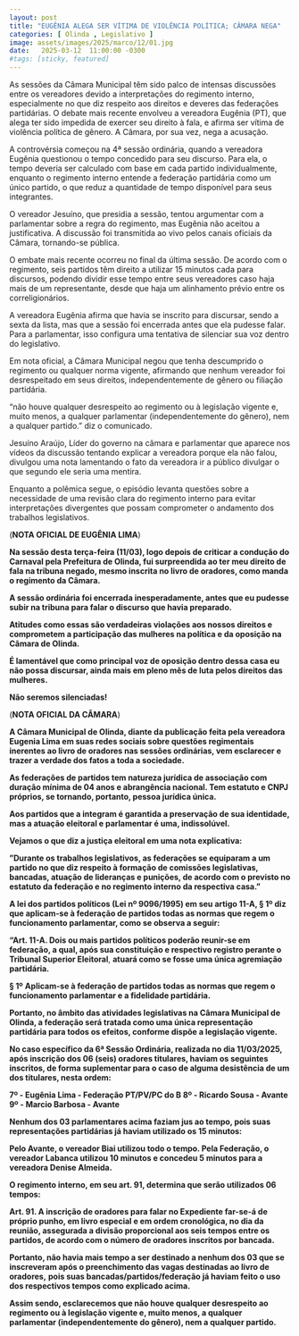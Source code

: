 ```yaml
---
layout: post
title: "EUGÊNIA ALEGA SER VÍTIMA DE VIOLÊNCIA POLÍTICA; CÂMARA NEGA"
categories: [ Olinda , Legislativo ]
image: assets/images/2025/marco/12/01.jpg
date:   2025-03-12  11:00:00 -0300
#tags: [sticky, featured]
---
```

As sessões da Câmara Municipal têm sido palco de intensas discussões entre os vereadores devido a interpretações do regimento interno, especialmente no que diz respeito aos direitos e deveres das federações partidárias. O debate mais recente envolveu a vereadora Eugênia (PT), que alega ter sido impedida de exercer seu direito à fala, e afirma ser vítima de violência política de gênero. A Câmara, por sua vez, nega a acusação.

A controvérsia começou na 4ª sessão ordinária, quando a vereadora Eugênia questionou o tempo concedido para seu discurso. Para ela, o tempo deveria ser calculado com base em cada partido individualmente, enquanto o regimento interno entende a federação partidária como um único partido, o que reduz a quantidade de tempo disponível para seus integrantes.

O vereador Jesuíno, que presidia a sessão, tentou argumentar com a parlamentar sobre a regra do regimento, mas Eugênia não aceitou a justificativa. A discussão foi transmitida ao vivo pelos canais oficiais da Câmara, tornando-se pública.

O embate mais recente ocorreu no final da última sessão. De acordo com o regimento, seis partidos têm direito a utilizar 15 minutos cada para discursos, podendo dividir esse tempo entre seus vereadores caso haja mais de um representante, desde que haja um alinhamento prévio entre os correligionários.

A vereadora Eugênia afirma que havia se inscrito para discursar, sendo a sexta da lista, mas que a sessão foi encerrada antes que ela pudesse falar. Para a parlamentar, isso configura uma tentativa de silenciar sua voz dentro do legislativo.

Em nota oficial, a Câmara Municipal negou que tenha descumprido o regimento ou qualquer norma vigente, afirmando que nenhum vereador foi desrespeitado em seus direitos, independentemente de gênero ou filiação partidária.

“não houve qualquer desrespeito ao regimento ou à legislação vigente e, muito menos, a qualquer parlamentar (independentemente do gênero), nem a qualquer partido.” diz o comunicado.

Jesuíno Araújo, Líder do governo na câmara e parlamentar que aparece nos vídeos da discussão tentando explicar a vereadora porque ela não falou, divulgou uma nota lamentando o fato da vereadora ir a público divulgar o que segundo ele seria uma mentira.

Enquanto a polêmica segue, o episódio levanta questões sobre a necessidade de uma revisão clara do regimento interno para evitar interpretações divergentes que possam comprometer o andamento dos trabalhos legislativos.

(**NOTA OFICIAL DE EUGÊNIA LIMA**)

**Na sessão desta terça-feira (11/03), logo depois de criticar a condução do Carnaval pela Prefeitura de Olinda, fui surpreendida ao ter meu direito de fala na tribuna negado, mesmo inscrita no livro de oradores, como manda o regimento da Câmara.**

**A sessão ordinária foi encerrada inesperadamente, antes que eu pudesse subir na tribuna para falar o discurso que havia preparado.**

**Atitudes como essas são verdadeiras violações aos nossos direitos e comprometem a participação das mulheres na política e da oposição na Câmara de Olinda.**

**É lamentável que como principal voz de oposição dentro dessa casa eu não possa discursar, ainda mais em pleno mês de luta pelos direitos das mulheres.**

**Não seremos silenciadas!**

(**NOTA OFICIAL DA CÂMARA**)

**A Câmara Municipal de Olinda, diante da publicação feita pela vereadora Eugenia Lima em suas redes sociais sobre questões regimentais inerentes ao livro de oradores nas sessões ordinárias, vem esclarecer e trazer a verdade dos fatos a toda a sociedade.**

**As federações de partidos tem natureza jurídica de associação com duração mínima de 04 anos e abrangência nacional.
Tem estatuto e CNPJ próprios, se tornando, portanto, pessoa jurídica única.**

**Aos partidos que a integram é garantida a preservação de sua identidade, mas a atuação eleitoral e parlamentar é uma, indissolúvel.**

**Vejamos o que diz a justiça eleitoral em uma nota explicativa:**

**”Durante os trabalhos legislativos, as federações se equiparam a um partido no que diz respeito à formação de comissões legislativas, bancadas, atuação de lideranças e punições, de acordo com o previsto no estatuto da federação e no regimento interno da respectiva casa.”**

**A lei dos partidos políticos (Lei nº 9096/1995) em seu artigo 11-A, § 1º diz que aplicam-se à federação de partidos todas as normas que regem o funcionamento parlamentar, como se observa a seguir:**

**“Art. 11-A. Dois ou mais partidos políticos poderão reunir-se em federação, a qual, após sua constituição e respectivo registro perante o Tribunal Superior Eleitoral**, **atuará como se fosse uma única agremiação partidária.**

**§ 1º** **Aplicam-se à federação de partidos todas as normas que regem o funcionamento parlamentar e a fidelidade partidária.**

**Portanto, no âmbito das atividades legislativas na Câmara Municipal de Olinda, a federação será tratada como uma única representação partidária para todos os efeitos, conforme dispõe a legislação vigente.**

**No caso específico da 6ª Sessão Ordinária, realizada no dia 11/03/2025, após inscrição dos 06 (seis) oradores titulares, haviam os seguintes inscritos, de forma suplementar para o caso de alguma desistência de um dos titulares, nesta ordem:**

**7º - Eugênia Lima - Federação PT/PV/PC do B
8º - Ricardo Sousa - Avante
9º - Marcio Barbosa - Avante**

**Nenhum dos 03 parlamentares acima faziam jus ao tempo, pois suas representações partidárias já haviam utilizado os 15 minutos:**

**Pelo Avante, o vereador Biai utilizou todo o tempo.
Pela Federação, o vereador Labanca utilizou 10 minutos e concedeu 5 minutos para a vereadora Denise Almeida.**

**O regimento interno, em seu art. 91, determina que serão utilizados 06 tempos:**

**Art. 91. A inscrição de oradores para falar no Expediente far-se-á de próprio 
punho, em livro especial e em ordem cronológica, no dia da reunião, assegurada a  divisão proporcional aos **seis tempos entre os partidos**, de acordo com o número de  oradores inscritos por bancada.**

**Portanto, não havia mais tempo a ser destinado a nenhum dos 03 que se inscreveram após o preenchimento das vagas destinadas ao livro de oradores,** **pois suas bancadas/partidos/federação já haviam feito o uso dos respectivos tempos como explicado acima.**

**Assim sendo, esclarecemos que não houve qualquer desrespeito ao regimento ou à legislação vigente e, muito menos, a qualquer parlamentar (independentemente do gênero), nem a qualquer partido.**